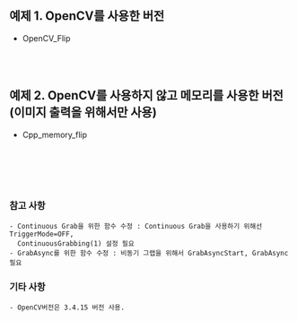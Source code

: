 
## 예제 1. OpenCV를 사용한 버전
- OpenCV_Flip

<br></br>
## 예제 2. OpenCV를 사용하지 않고 메모리를 사용한 버전 (이미지 출력을 위해서만 사용)
- Cpp_memory_flip

<br></br>
<br></br>
### 참고 사항
```
- Continuous Grab을 위한 함수 수정 : Continuous Grab을 사용하기 위해선 TriggerMode=OFF, 
  ContinuousGrabbing(1) 설정 필요
- GrabAsync를 위한 함수 수정 : 비동기 그랩을 위해서 GrabAsyncStart, GrabAsync필요
```

### 기타 사항
```
- OpenCV버전은 3.4.15 버전 사용.
```
